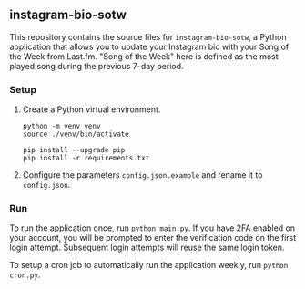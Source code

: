 ## instagram-bio-sotw

This repository contains the source files for `instagram-bio-sotw`, a Python application that allows you to update your Instagram bio with your Song of the Week from Last.fm.
"Song of the Week" here is defined as the most played song during the previous 7-day period.

### Setup
1. Create a Python virtual environment.
   ```shell script
   python -m venv venv
   source ./venv/bin/activate
   
   pip install --upgrade pip
   pip install -r requirements.txt
   ```
2. Configure the parameters `config.json.example` and rename it to `config.json`.

### Run
To run the application once, run `python main.py`.
If you have 2FA enabled on your account, you will be prompted to enter the verification code on the first login attempt.
Subsequent login attempts will reuse the same login token.

To setup a cron job to automatically run the application weekly, run `python cron.py`.
